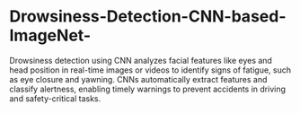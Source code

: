 # Drowsiness-Detection-CNN-based-ImageNet-
Drowsiness detection using CNN analyzes facial features like eyes and head position in real-time images or videos to identify signs of fatigue, such as eye closure and yawning. CNNs automatically extract features and classify alertness, enabling timely warnings to prevent accidents in driving and safety-critical tasks.
